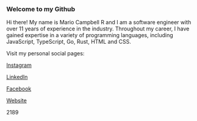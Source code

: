 ### Welcome to my Github

Hi there! My name is Mario Campbell R and I am a software engineer with over 11 years of experience in the industry. Throughout my career, I have gained expertise in a variety of programming languages, including JavaScript, TypeScript, Go, Rust, HTML and CSS.

Visit my personal social pages:

[Instagram](https://www.instagram.com/mariocampbellr)

[LinkedIn](https://www.linkedin.com/in/mariocampbellr)

[Facebook](https://facebook.com/mcampbellr)

[Website](https://mariocampbellr.com)


2189